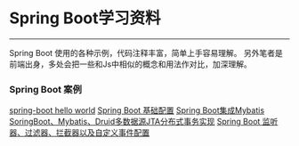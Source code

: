 # Spring Boot学习资料
****
Spring Boot 使用的各种示例，代码注释丰富，简单上手容易理解。
另外笔者是前端出身，多处会把一些和Js中相似的概念和用法作对比，加深理解。

### Spring Boot 案例
[spring-boot hello world](https://github.com/zhuqitao/spring-boot-examples/tree/master/springboot-hello-world)
[Spring Boot 基础配置](https://github.com/zhuqitao/spring-boot-examples/tree/master/springboot-base-config)
[Spring Boot集成Mybatis](https://github.com/zhuqitao/spring-boot-examples/tree/master/springboot-mybatis)
[SoringBoot、Mybatis、Druid多数据源JTA分布式事务实现](https://github.com/zhuqitao/spring-boot-examples/tree/master/springboot-mybatis-druid-jta)
[Spring Boot 监听器、过滤器、拦截器以及自定义事件配置](https://github.com/zhuqitao/spring-boot-examples/tree/master/spring-boot-listener-filter-interceptor)